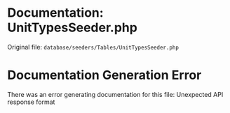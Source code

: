 # Documentation: UnitTypesSeeder.php

Original file: `database/seeders/Tables/UnitTypesSeeder.php`

# Documentation Generation Error

There was an error generating documentation for this file: Unexpected API response format